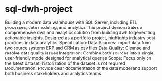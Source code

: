 # sql-dwh-project
Building a modern data warehouse with SQL Server, including ETL processes, data modeling, and analytics
This project demonstrates a comprehensive dwh and analytics solution from building dwh to generating actionable insights.
Designed as a portfolio project, highlights industry best practices in data analytics.
Specification:
Data Sources: Import data from two source systems ERP and CRM as csv files
Data Quality: Cleanse and resolve data quality issues
Integration: Combine both sources into a single, user-friendly model designed for analytical queries
Scope: Focus only on  the latest dataset; historization of the dataset is not required
Documentation: Provide clear documentation of the data model and support both business stakeholders and analytics teams
